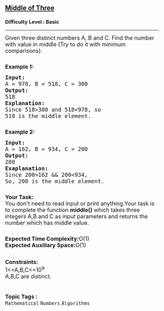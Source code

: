 <h2><a href="https://practice.geeksforgeeks.org/problems/middle-of-three2926/1?page=17&curated[]=7&sortBy=submissions">Middle of Three</a></h2><h3>Difficulty Level : Basic</h3><hr><div class="problems_problem_content__Xm_eO"><p><span style="font-size:18px">Given three distinct numbers&nbsp;A, B and C. Find the number with value in middle (Try to do it with minimum comparisons).</span></p>

<p><br>
<span style="font-size:18px"><strong>Example 1:</strong></span></p>

<pre><span style="font-size:18px"><strong>Input:</strong>
A = 978, B = 518, C = 300
<strong>Output:</strong>
518
<strong>Explanation:</strong>
Since 518&gt;300 and 518&lt;978, so 
518 is the middle element.</span></pre>

<p><br>
<span style="font-size:18px"><strong>Example 2:</strong></span></p>

<pre><span style="font-size:18px"><strong>Input:</strong>
A = 162, B = 934, C = 200
<strong>Output:</strong>
200
<strong>Exaplanation:</strong>
Since 200&gt;162 &amp;&amp; 200&lt;934,
So, 200 is the middle element.</span></pre>

<p><br>
<span style="font-size:18px"><strong>Your Task:</strong><br>
You don't need to read input or print anything.Your task is to complete the function <strong>middle()</strong> which takes three integers A,B and C as input parameters and returns the number which has middle value.</span></p>

<p><br>
<span style="font-size:18px"><strong>Expected Time Complexity:</strong>O(1)<br>
<strong>Expected Auxillary Space:</strong>O(1)</span><br>
<br>
<br>
<span style="font-size:18px"><strong>Constraints:</strong><br>
1&lt;=A,B,C&lt;=10<sup>9</sup><br>
A,B,C are distinct.&nbsp;</span></p>
</div><br><p><span style=font-size:18px><strong>Topic Tags : </strong><br><code>Mathematical</code>&nbsp;<code>Numbers</code>&nbsp;<code>Algorithms</code>&nbsp;